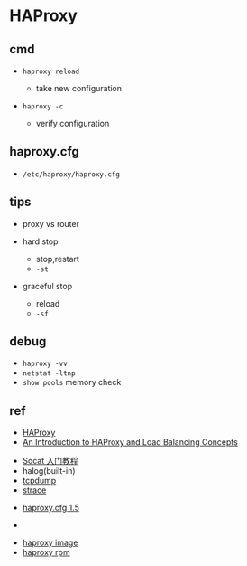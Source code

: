 # HAProxy

## cmd

 + `haproxy reload`
    + take new configuration

+ `haproxy -c`
    + verify configuration

## haproxy.cfg

+ `/etc/haproxy/haproxy.cfg`

## tips

+ proxy vs router

+ hard stop
    + stop,restart
    + `-st`

+ graceful stop
    + reload
    + `-sf`

## debug

+ `haproxy -vv`
+ `netstat -ltnp`
+ `show pools` memory check

## ref

+ [HAProxy](http://cbonte.github.io/haproxy-dconv/2.5/intro.html)
+ [An Introduction to HAProxy and Load Balancing Concepts](https://www.digitalocean.com/community/tutorials/an-introduction-to-haproxy-and-load-balancing-concepts)

<!-- debug tools -->
+ [Socat 入门教程](https://www.hi-linux.com/posts/61543.html)
+ halog(built-in)
+ [tcpdump ](https://www.tcpdump.org/)
+ [strace](https://man7.org/linux/man-pages/man1/strace.1.html)

<!-- config -->
+ [haproxy.cfg 1.5](http://www.haproxy.org/download/1.5/doc/configuration.txt)

<!-- samples -->
+ []()


<!-- distribute -->
+ [haproxy image](https://hub.docker.com/_/haproxy)
+ [haproxy rpm](https://software.opensuse.org/package/haproxy)